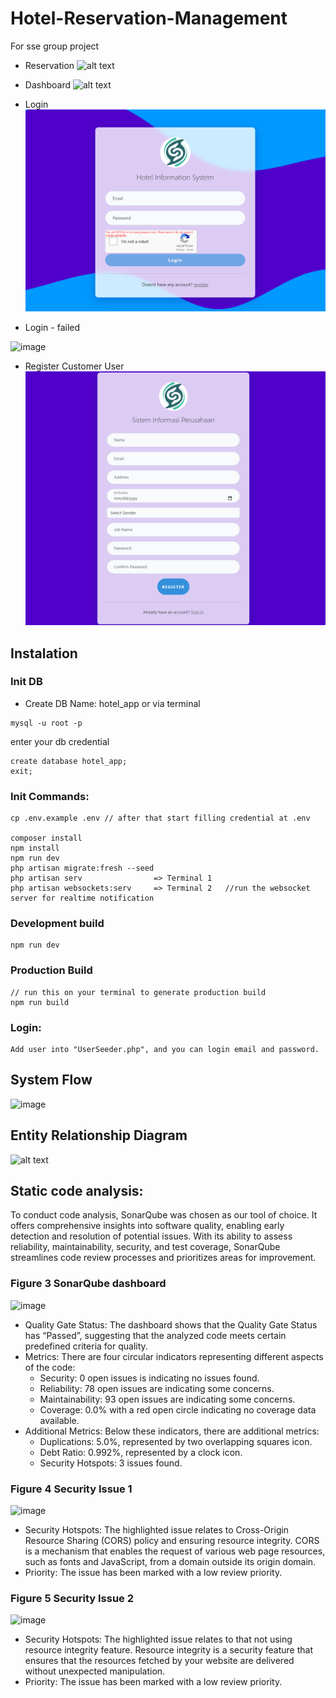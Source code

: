# Hotel-Reservation-Management
For sse group project
- Reservation
![alt text](https://github.com/WailanTirajoh/laravel_hotel/blob/main/example-b.png?raw=true)

- Dashboard
![alt text](https://github.com/WailanTirajoh/laravel_hotel/blob/main/example.png?raw=true)

- Login
![alt text](image.png)

- Login - failed
<img width="770" alt="image" src="https://github.com/aobachino/Hotel-Reservation-Management/assets/45359669/e9440d7c-b5fe-480b-af9d-64a3cd5b1299">

- Register Customer User
![alt text](image-1.png)

## Instalation 

### Init DB
- Create DB Name: hotel_app
or via terminal
```
mysql -u root -p
```
enter your db credential
```
create database hotel_app;
exit;
```
### Init Commands:
```
cp .env.example .env // after that start filling credential at .env

composer install
npm install 
npm run dev
php artisan migrate:fresh --seed
php artisan serv                => Terminal 1
php artisan websockets:serv     => Terminal 2   //run the websocket server for realtime notification
```

### Development build
```
npm run dev
```

### Production Build
```
// run this on your terminal to generate production build
npm run build
```

### Login:
    Add user into "UserSeeder.php", and you can login email and password.

## System Flow
![image](https://github.com/aobachino/Hotel-Reservation-Management/assets/45359669/810323de-a248-45b9-a742-0cb8be082189)



## Entity Relationship Diagram
![alt text](https://github.com/WailanTirajoh/laravel_hotel/blob/main/erd.PNG?raw=true)

## Static code analysis:
To conduct code analysis, SonarQube was chosen as our tool of choice. It offers comprehensive insights into software quality, enabling early detection and resolution of potential issues. With its ability to assess reliability, maintainability, security, and test coverage, SonarQube streamlines code review processes and prioritizes areas for improvement.
 
### Figure 3 SonarQube dashboard
![image](https://github.com/aobachino/Hotel-Reservation-Management/assets/45359669/8635827c-c918-4ae6-bf66-2a78eeb075a0)

- Quality Gate Status: The dashboard shows that the Quality Gate Status has “Passed”, suggesting that the analyzed code meets certain predefined criteria for quality.
- Metrics: There are four circular indicators representing different aspects of the code:
  - Security: 0 open issues is indicating no issues found.
  - Reliability: 78 open issues are indicating some concerns.
  - Maintainability: 93 open issues are indicating some concerns.
  - Coverage: 0.0% with a red open circle indicating no coverage data available.
- Additional Metrics: Below these indicators, there are additional metrics:
  - Duplications: 5.0%, represented by two overlapping squares icon.
  - Debt Ratio: 0.992%, represented by a clock icon.
  - Security Hotspots: 3 issues found.
 
### Figure 4  Security Issue 1
![image](https://github.com/aobachino/Hotel-Reservation-Management/assets/45359669/86609670-19c1-4a49-abb8-2e01e0359fd8)

- Security Hotspots: The highlighted issue relates to Cross-Origin Resource Sharing (CORS) policy and ensuring resource integrity. CORS is a mechanism that enables the request of various web page resources, such as fonts and JavaScript, from a domain outside its origin domain.
- Priority: The issue has been marked with a low review priority.

 
### Figure 5 Security Issue 2
![image](https://github.com/aobachino/Hotel-Reservation-Management/assets/45359669/d04a95e8-3c12-4bdc-9540-c75c4af16bd7)

- Security Hotspots: The highlighted issue relates to that not using resource integrity feature. Resource integrity is a security feature that ensures that the resources fetched by your website are delivered without unexpected manipulation.
- Priority: The issue has been marked with a low review priority.
